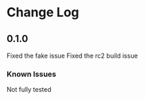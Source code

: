 
# Change Log


## 0.1.0

Fixed the fake issue
Fixed the rc2 build issue

### Known Issues

Not fully tested


